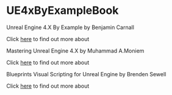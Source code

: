 # UE4xByExampleBook
Unreal Engine 4.X By Example by Benjamin Carnall

Click [here](https://www.packtpub.com/game-development/unreal-engine-4x-example) to find out more about



Mastering Unreal Engine 4.X by Muhammad A.Moniem

Click [here](https://www.packtpub.com/web-development/mastering-unreal-engine-4x) to find out more about


Blueprints Visual Scripting for Unreal Engine by Brenden Sewell

Click [here](https://www.packtpub.com/game-development/blueprints-visual-scripting-unreal-engine) to find out more about